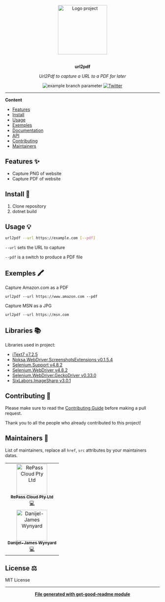 <div align="center">
  <a href="#">
  	<img src="https://media.giphy.com/media/JIX9t2j0ZTN9S/giphy-downsized.gif" alt="Logo project" height="160" />
  </a>
  <br>
  <br>
  <p>
    <b>url2pdf</b>
  </p>
  <p>
     <i>Url2Pdf to capture a URL to a PDF for later</i>
  </p>
  <p>

![example branch parameter](https://github.com/repasscloud/url2pdf/actions/workflows/dotnet.yml/badge.svg?branch=main)
[![Twitter](https://img.shields.io/twitter/follow/repasscloud.svg?label=Follow&style=social)](https://twitter.com/repasscloud)

  </p>
</div>

---

**Content**

* [Features](##features)
* [Install](##install)
* [Usage](##usage)
* [Exemples](##exemples)
* [Documentation](##documentation)
* [API](##Api)
* [Contributing](##contributing)
* [Maintainers](##maintainers)

## Features ✨
* Capture PNG of website
* Capture PDF of website

## Install 🐙
1. Clone repository
2. dotnet build

## Usage 💡

```bash
url2pdf --url https://example.com [--pdf]
```

`--url` sets the URL to capture

`--pdf` is a switch to produce a PDF file


## Exemples 🖍

Capture Amazon.com as a PDF
```
url2pdf --url https://www.amazon.com --pdf
```

Capture MSN as a JPG
```
url2pdf --url https://msn.com
```

## Libraries 📚
Libraries used in project:

- [iText7 v7.2.5](https://www.nuget.org/packages/itext7)
- [Noksa.WebDriver.ScreenshotsExtensions v0.1.5.4](https://www.nuget.org/packages/Noksa.WebDriver.ScreenshotsExtensions)
- [Selenium.Support v4.8.2](https://www.nuget.org/packages/Selenium.Support)
- [Selenium.WebDriver v4.8.2](https://www.nuget.org/packages/Selenium.WebDriver)
- [Selenium.WebDriver.GeckoDriver v0.33.0](https://www.nuget.org/packages/Selenium.WebDriver.GeckoDriver)
- [SixLabors.ImageSharp v3.0.1](https://www.nuget.org/packages/SixLabors.ImageSharp)


## Contributing 🍰
Please make sure to read the [Contributing Guide]() before making a pull request.

Thank you to all the people who already contributed to this project!

## Maintainers 👷
List of maintainers, replace all `href`, `src` attributes by your maintainers datas.
<table>
  <tr>
    <td align="center"><a href="https://repasscloud.com"><img src="https://avatars.githubusercontent.com/u/67032541?s=200&v=4" width="100px;" alt="RePass Cloud Pty Ltd"/><br /><sub><b>RePass Cloud Pty Ltd</b></sub></a><br /><a href="#" title="Code">💻</a></td>
  </tr>
  <tr>
    <td align="center"><a href="https://twitter.com/danijeljw"><img src="https://avatars.githubusercontent.com/u/2172792?v=4" width="100px;" alt="Danijel-James Wynyard"/><br /><sub><b>Danijel-James Wynyard</b></sub></a><br /><a href="#" title="Code">💻</a></td>
  </tr>
</table>

## License ⚖️
MIT License

---
<div align="center">
	<b>
		<a href="https://www.npmjs.com/package/get-good-readme">File generated with get-good-readme module</a>
	</b>
</div>

